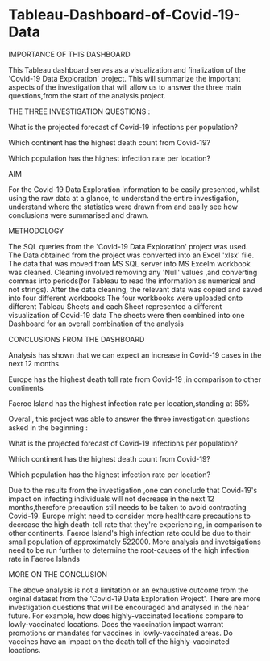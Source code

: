 # Tableau-Dashboard-of-Covid-19-Data

IMPORTANCE OF THIS DASHBOARD

This Tableau dashboard serves as a visualization and finalization  of the 'Covid-19 Data Exploration' project.
This will summarize the important aspects of the investigation that will allow us to answer the three main questions,from 
the start of the analysis project. 

THE THREE INVESTIGATION QUESTIONS : 
 
What is the projected forecast of Covid-19 infections per population?

Which continent has the highest death count from Covid-19? 

Which population has the highest infection rate per location?

AIM

For the Covid-19 Data Exploration information to be easily presented, whilst using the raw data at a glance, to understand the entire investigation,
understand where the statistics were drawn from and easily see how conclusions were summarised and drawn.

METHODOLOGY

The SQL queries from the 'Covid-19 Data Exploration' project was used.
The Data obtained from the project was converted into an Excel 'xlsx' file.
The data that was moved from MS SQL server into MS Excelm workbook was cleaned.
Cleaning involved removing any 'Null' values ,and converting commas into periods(for Tableau to read the information as numerical and not strings).
After the data cleaning, the relevant data was copied and saved into four different workbooks
The four workbooks were uploaded onto different Tableau Sheets and each Sheet represented a different visualization of Covid-19 data
The sheets were then combined into one Dashboard for an overall combination of the analysis



 CONCLUSIONS FROM THE DASHBOARD

Analysis has shown that we can expect an increase in Covid-19 cases in the next 12 months.

Europe has the highest death toll rate from Covid-19 ,in comparison to other continents

Faeroe Island has the highest infection rate per location,standing at 65%



Overall, this project was able to answer the three investigation questions asked in the beginning :

What is the projected forecast of Covid-19 infections per population?

Which continent has the highest death count from Covid-19? 

Which population has the highest infection rate per location?


Due to the results from the investigation ,one can conclude that Covid-19's impact on infecting individuals will not decrease in the next 12 months,therefore
precaution still needs to be taken to avoid contracting Covid-19.
Europe might need to consider more healthcare precautions to decrease the high death-toll rate that they're experiencing, in comparison to other continents.
Faeroe Island's high infection rate could be due to their small population of approximately 522000. More analysis and invetsigations need to be run further 
to determine the root-causes of the high infection rate in Faeroe Islands


 MORE ON THE CONCLUSION

The above analysis is not a limitation or an exhaustive outcome from the orginal dataset from the 'Covid-19 Data Exploration Project'.
There are more investigation questions that will be encouraged and analysed in the near future. For example, how does highly-vaccinated locations compare
to lowly-vaccinated locations. Does the vaccination impact warrant promotions or mandates for vaccines in lowly-vaccinated areas. Do vaccines have an impact
on the death toll of the highly-vaccinated loactions. 

